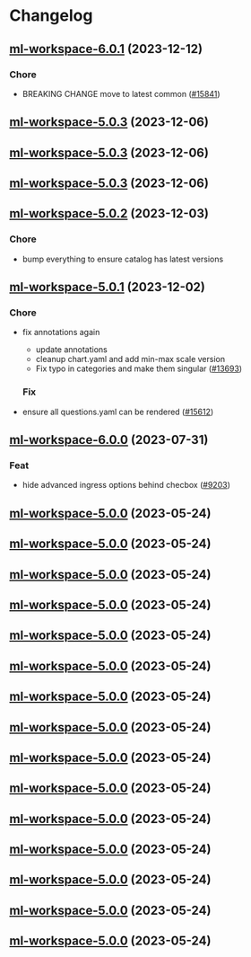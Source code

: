 # Changelog



## [ml-workspace-6.0.1](https://github.com/truecharts/charts/compare/ml-workspace-5.0.3...ml-workspace-6.0.1) (2023-12-12)

### Chore

- BREAKING CHANGE move to latest common ([#15841](https://github.com/truecharts/charts/issues/15841))
  
  



## [ml-workspace-5.0.3](https://github.com/truecharts/charts/compare/ml-workspace-5.0.2...ml-workspace-5.0.3) (2023-12-06)




## [ml-workspace-5.0.3](https://github.com/truecharts/charts/compare/ml-workspace-5.0.2...ml-workspace-5.0.3) (2023-12-06)




## [ml-workspace-5.0.3](https://github.com/truecharts/charts/compare/ml-workspace-5.0.2...ml-workspace-5.0.3) (2023-12-06)








## [ml-workspace-5.0.2](https://github.com/truecharts/charts/compare/ml-workspace-5.0.1...ml-workspace-5.0.2) (2023-12-03)

### Chore

- bump everything to ensure catalog has latest versions
  
  


## [ml-workspace-5.0.1](https://github.com/truecharts/charts/compare/ml-workspace-6.0.0...ml-workspace-5.0.1) (2023-12-02)

### Chore

- fix annotations again
  - update annotations
  - cleanup chart.yaml and add min-max scale version
  - Fix typo in categories and make them singular ([#13693](https://github.com/truecharts/charts/issues/13693))
  
  ### Fix

- ensure all questions.yaml can be rendered ([#15612](https://github.com/truecharts/charts/issues/15612))
  
  




## [ml-workspace-6.0.0](https://github.com/truecharts/charts/compare/ml-workspace-5.0.0...ml-workspace-6.0.0) (2023-07-31)

### Feat

- hide advanced ingress options behind checbox ([#9203](https://github.com/truecharts/charts/issues/9203))
  
  


## [ml-workspace-5.0.0](https://github.com/truecharts/charts/compare/ml-workspace-4.0.11...ml-workspace-5.0.0) (2023-05-24)




## [ml-workspace-5.0.0](https://github.com/truecharts/charts/compare/ml-workspace-4.0.11...ml-workspace-5.0.0) (2023-05-24)




## [ml-workspace-5.0.0](https://github.com/truecharts/charts/compare/ml-workspace-4.0.11...ml-workspace-5.0.0) (2023-05-24)




## [ml-workspace-5.0.0](https://github.com/truecharts/charts/compare/ml-workspace-4.0.11...ml-workspace-5.0.0) (2023-05-24)




## [ml-workspace-5.0.0](https://github.com/truecharts/charts/compare/ml-workspace-4.0.11...ml-workspace-5.0.0) (2023-05-24)




## [ml-workspace-5.0.0](https://github.com/truecharts/charts/compare/ml-workspace-4.0.11...ml-workspace-5.0.0) (2023-05-24)




## [ml-workspace-5.0.0](https://github.com/truecharts/charts/compare/ml-workspace-4.0.11...ml-workspace-5.0.0) (2023-05-24)




## [ml-workspace-5.0.0](https://github.com/truecharts/charts/compare/ml-workspace-4.0.11...ml-workspace-5.0.0) (2023-05-24)




## [ml-workspace-5.0.0](https://github.com/truecharts/charts/compare/ml-workspace-4.0.11...ml-workspace-5.0.0) (2023-05-24)




## [ml-workspace-5.0.0](https://github.com/truecharts/charts/compare/ml-workspace-4.0.11...ml-workspace-5.0.0) (2023-05-24)




## [ml-workspace-5.0.0](https://github.com/truecharts/charts/compare/ml-workspace-4.0.11...ml-workspace-5.0.0) (2023-05-24)




## [ml-workspace-5.0.0](https://github.com/truecharts/charts/compare/ml-workspace-4.0.11...ml-workspace-5.0.0) (2023-05-24)




## [ml-workspace-5.0.0](https://github.com/truecharts/charts/compare/ml-workspace-4.0.11...ml-workspace-5.0.0) (2023-05-24)




## [ml-workspace-5.0.0](https://github.com/truecharts/charts/compare/ml-workspace-4.0.11...ml-workspace-5.0.0) (2023-05-24)




## [ml-workspace-5.0.0](https://github.com/truecharts/charts/compare/ml-workspace-4.0.11...ml-workspace-5.0.0) (2023-05-24)

